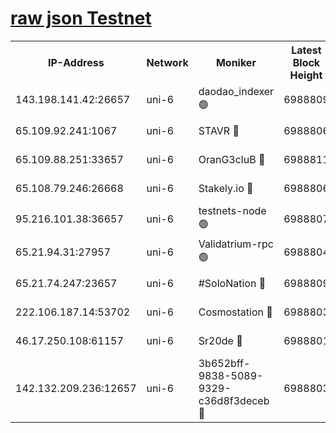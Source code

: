 [raw json Testnet](https://rpc-check.junot.stavr.tech/junot/rpc-junot-result.json)
=


<table><tr><th>IP-Address</th><th>Network</th><th>Moniker</th><th>Latest Block Height</th><th>Earliest Block Height</th><th>Catching Up</th><th>Tx Index</th><th>Voting Power</th><th>Scan Time</th></tr><tr><td>143.198.141.42:26657</td><td>uni-6</td><td>daodao_indexer 🟢</td><td>6988809</td><td>1</td><td>False</td><td>off</td><td>0</td><td>2024-01-12T22:11:05.523208997UTC</td></tr><tr><td>65.109.92.241:1067</td><td>uni-6</td><td>STAVR 🔴</td><td>6988806</td><td>1138541</td><td>False</td><td>on</td><td>6042</td><td>2024-01-12T22:10:57.488907532UTC</td></tr><tr><td>65.109.88.251:33657</td><td>uni-6</td><td>OranG3cluB 🔴</td><td>6988811</td><td>1138541</td><td>False</td><td>on</td><td>11</td><td>2024-01-12T22:11:09.974071123UTC</td></tr><tr><td>65.108.79.246:26668</td><td>uni-6</td><td>Stakely.io 🔴</td><td>6988806</td><td>1570872</td><td>False</td><td>on</td><td>1358933</td><td>2024-01-12T22:10:57.810288446UTC</td></tr><tr><td>95.216.101.38:36657</td><td>uni-6</td><td>testnets-node 🟢</td><td>6988807</td><td>1615130</td><td>False</td><td>on</td><td>0</td><td>2024-01-12T22:11:00.212130512UTC</td></tr><tr><td>65.21.94.31:27957</td><td>uni-6</td><td>Validatrium-rpc 🟢</td><td>6988804</td><td>2943363</td><td>False</td><td>on</td><td>0</td><td>2024-01-12T22:10:53.033974045UTC</td></tr><tr><td>65.21.74.247:23657</td><td>uni-6</td><td>#SoloNation 🔴</td><td>6988809</td><td>5208001</td><td>False</td><td>on</td><td>112</td><td>2024-01-12T22:11:04.670167621UTC</td></tr><tr><td>222.106.187.14:53702</td><td>uni-6</td><td>Cosmostation 🔴</td><td>6988803</td><td>5344501</td><td>False</td><td>on</td><td>110003</td><td>2024-01-12T22:10:50.634533686UTC</td></tr><tr><td>46.17.250.108:61157</td><td>uni-6</td><td>Sr20de 🔴</td><td>6988801</td><td>6419777</td><td>False</td><td>on</td><td>37</td><td>2024-01-12T22:10:44.927964404UTC</td></tr><tr><td>142.132.209.236:12657</td><td>uni-6</td><td>3b652bff-9838-5089-9329-c36d8f3deceb 🔴</td><td>6988803</td><td>6981280</td><td>False</td><td>on</td><td>157563</td><td>2024-01-12T22:10:49.237971851UTC</td></tr></table>